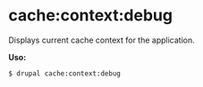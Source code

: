 # cache:context:debug
Displays current cache context for the application.

**Uso:**
```
$ drupal cache:context:debug
```
